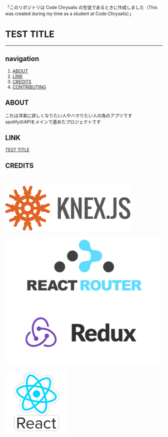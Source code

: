 「このリポジトリは Code Chrysalis の生徒であるときに作成しました（This was created during my time as a student at Code Chrysalis）」

# TEST TITLE

***

## navigation

1. [ABOUT](#ABOUT)
2. [LINK](#LINK)
3. [CREDITS](#CREDITS)
4. [CONTRIBUTING](#CONTRIBUTING)

## ABOUT
これは洋楽に詳しくなりたい人やハマりたい人の為のアプリです<br>
spotifyのAPIをメインで進めたプロジェクトです


## LINK

[TEST TITLE](https://spotify-project-staging.herokuapp.com/)

## CREDITS
<br>
 <br>
<img src="images/knexsecond.png" width=400 >
<br>
<br>
<img src="images/react-router-redux.png" width=500 >
<br>
<br>

<img src="images/reactsecond.png" width=200 >
